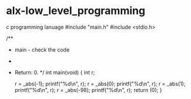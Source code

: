 # alx-low_level_programming
c programming lanuage
#include "main.h"
#include <stdio.h>

/**
 * main - check the code
 *
 * Return: 0.
 */
int main(void)
{
    int r;

    r = _abs(-1);
    printf("%d\n", r);
    r = _abs(0);
    printf("%d\n", r);
    r = _abs(1);
    printf("%d\n", r);
    r = _abs(-98);
    printf("%d\n", r);
    return (0);
}
